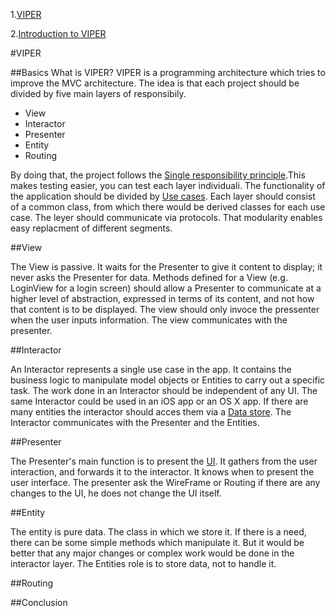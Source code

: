
1.[VIPER](http://www.objc.io/issues/13-architecture/viper/)

2.[Introduction to VIPER](http://mutualmobile.github.io/blog/2013/12/04/viper-introduction/)

#VIPER

##Basics
What is VIPER? VIPER is a programming architecture which tries to improve the MVC architecture. The idea is that each project should be divided by five main layers of responsibily. 
 - View
 - Interactor
 - Presenter
 - Entity
 - Routing

By doing that, the project follows the [Single responsibility principle](https://en.wikipedia.org/wiki/Single_responsibility_principle).This makes testing easier, you can test each layer individuali. The functionality of the application should be divided by [Use cases](https://en.wikipedia.org/wiki/Use_case). Each layer should consist of a common class, from which there would be derived classes for each use case. The leyer should communicate via protocols. That modularity enables easy replacment of different segments.
 

##View

The View is passive. It waits for the Presenter to give it content to display; it never asks the Presenter for data. Methods defined for a View (e.g. LoginView for a login screen) should allow a Presenter to communicate at a higher level of abstraction, expressed in terms of its content, and not how that content is to be displayed. The view should only invoce the pressenter when the user inputs information. 
The view communicates with the presenter.

##Interactor

An Interactor represents a single use case in the app. It contains the business logic to manipulate model objects or Entities to carry out a specific task. The work done in an Interactor should be independent of any UI. The same Interactor could be used in an iOS app or an OS X app.
If there are many entities the interactor should acces them via a [Data store](https://en.wikipedia.org/wiki/Data_architecture).
The Interactor communicates with the Presenter and the Entities.

##Presenter

The Presenter's main function is to present the [UI](https://en.wikipedia.org/wiki/User_interface). It gathers from the user interaction, and forwards it to the interactor. It knows when to present the user interface. The presenter ask the WireFrame or Routing if there are any changes to the UI, he does not change the UI itself.

##Entity

The entity is pure data. The class in which we store it. If there is a need, there can be some simple methods which manipulate it. But it would be better that any major changes or complex work would be done in the interactor layer. The Entities role is to store data, not to handle it.

##Routing

##Conclusion
